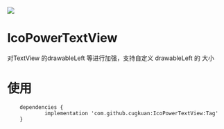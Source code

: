 
[![](https://jitpack.io/v/cugkuan/IcoPowerTextView.svg)](https://jitpack.io/#cugkuan/IcoPowerTextView)
# IcoPowerTextView
对TextView 的drawableLeft 等进行加强，支持自定义 drawableLeft 的 大小
# 使用 
```
	dependencies {
	        implementation 'com.github.cugkuan:IcoPowerTextView:Tag'
	}
  
 ```

